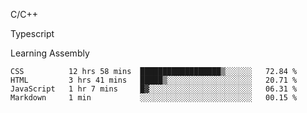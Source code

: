 <p>C/C++</p>
<p> Typescript</p>
<p>Learning Assembly</p>

<!--START_SECTION:waka-->

```text
CSS          12 hrs 58 mins  ██████████████████▒░░░░░░   72.84 %
HTML         3 hrs 41 mins   █████▒░░░░░░░░░░░░░░░░░░░   20.71 %
JavaScript   1 hr 7 mins     █▓░░░░░░░░░░░░░░░░░░░░░░░   06.31 %
Markdown     1 min           ░░░░░░░░░░░░░░░░░░░░░░░░░   00.15 %
```

<!--END_SECTION:waka-->
